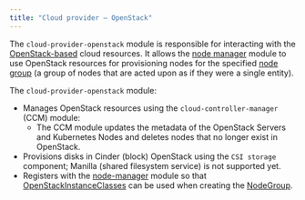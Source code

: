 ```yaml
---
title: "Cloud provider — OpenStack"
---
```


The `cloud-provider-openstack` module is responsible for interacting with the [OpenStack-based](https://www.openstack.org/) cloud resources. It allows the [node manager](../../modules/040-node-manager/) module to use OpenStack resources for provisioning nodes for the specified [node group](../../modules/040-node-manager/cr.html#nodegroup) (a group of nodes that are acted upon as if they were a single entity).

The `cloud-provider-openstack` module:
- Manages OpenStack resources using the `cloud-controller-manager` (CCM) module:
    * The CCM module updates the metadata of the  OpenStack Servers and Kubernetes Nodes and deletes nodes that no longer exist in OpenStack.
- Provisions disks in Cinder (block) OpenStack using the `CSI storage` component; Manilla (shared filesystem service) is not supported yet.
- Registers with the [node-manager](../../modules/040-node-manager/) module so that [OpenStackInstanceClasses](cr.html#openstackinstanceclass) can be used when creating the [NodeGroup](../../modules/040-node-manager/cr.html#nodegroup).

